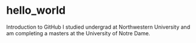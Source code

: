 # hello_world
Introduction to GitHub
I studied undergrad at Northwestern University and am completing a masters at the University of Notre Dame. 

